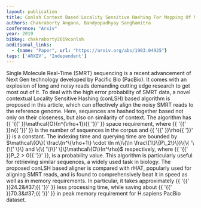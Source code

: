 ```yaml
---
layout: publication
title: Conlsh Context Based Locality Sensitive Hashing For Mapping Of Noisy SMRT Reads
authors: Chakraborty Angana, Bandyopadhyay Sanghamitra
conference: "Arxiv"
year: 2019
bibkey: chakraborty2019conlsh
additional_links:
  - {name: "Paper", url: "https://arxiv.org/abs/1903.04925"}
tags: ['ARXIV', 'Independent']
---
```

Single Molecule Real-Time (SMRT) sequencing is a recent advancement of Next Gen technology developed by Pacific Bio (PacBio). It comes with an explosion of long and noisy reads demanding cutting edge research to get most out of it. To deal with the high error probability of SMRT data, a novel contextual Locality Sensitive Hashing (conLSH) based algorithm is proposed in this article, which can effectively align the noisy SMRT reads to the reference genome. Here, sequences are hashed together based not only on their closeness, but also on similarity of context. The algorithm has \{\{ '\{\{' \}\}\mathcal\{O\}(n^\{\rho+1\})\{\{ '\}\}' \}\} space requirement, where \{\{ '\{\{' \}\}n\{\{ '\}\}' \}\} is the number of sequences in the corpus and \{\{ '\{\{' \}\}\rho\{\{ '\}\}' \}\} is a constant. The indexing time and querying time are bounded by $\mathcal\{O\}( \frac\{n^\{\rho+1\} \cdot \ln n\}\{\ln \frac\{1\}\{P\_2\}\})\{\{ '\{\{' \}\} and \{\{ '\}\}' \}\}\mathcal\{O\}(n^\rho)$ respectively, where \{\{ '\{\{' \}\}P\_2 > 0\{\{ '\}\}' \}\}, is a probability value. This algorithm is particularly useful for retrieving similar sequences, a widely used task in biology. The proposed conLSH based aligner is compared with rHAT, popularly used for aligning SMRT reads, and is found to comprehensively beat it in speed as well as in memory requirements. In particular, it takes approximately \{\{ '\{\{' \}\}24.2\&#37;\{\{ '\}\}' \}\} less processing time, while saving about \{\{ '\{\{' \}\}70.3\&#37;\{\{ '\}\}' \}\} in peak memory requirement for H.sapiens PacBio dataset.
